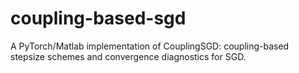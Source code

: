 # coupling-based-sgd
A PyTorch/Matlab implementation of CouplingSGD: coupling-based stepsize schemes and convergence diagnostics for SGD.
